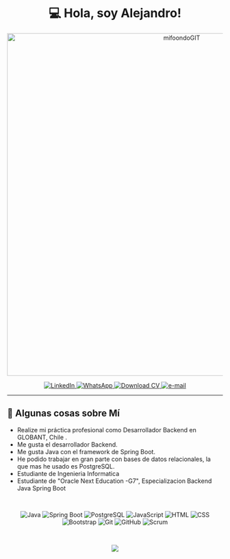 <div align="center">
  <h1>💻 <strong>Hola, soy Alejandro!</strong></h1>
  <img width="800" alt="mifoondoGIT" src="https://github.com/user-attachments/assets/403b03ea-465a-4651-bb50-9aa83f1351bd">

  </br>

<p align="center">
  <a href="https://www.linkedin.com/in/alejandro-betancourt-medina-m/" target="_blank">
    <img src="https://img.shields.io/badge/LinkedIn-%230077B5.svg?style=for-the-badge&logo=linkedin&logoColor=white" alt="LinkedIn">
  </a>
  <a href="https://wa.me/56942254565" target="_blank">
    <img src="https://img.shields.io/badge/WhatsApp-25D366?style=for-the-badge&logo=whatsapp&logoColor=white" alt="WhatsApp">
  </a>
  <a href="https://drive.google.com/uc?export=download&id=1sn25TgE-h5SyRBbDdBxDg1RLMQ0R9szw" target="_blank">
    <img src="https://img.shields.io/badge/Download_CV-%23FF5722.svg?style=for-the-badge&logo=pdf&logoColor=white" alt="Download CV">
<a href="a.betancourt92@hotmail.com" target="_blank">
    <img src="https://img.shields.io/static/v1?label=&message=e-mail&color=0078D4&style=for-the-badge&logo=microsoft-outlook&logoColor=white" alt="e-mail">
</a>

    
</a>

</p>
</div>

<hr>

<div>
  <h2>👋 <strong>Algunas cosas sobre Mí</strong></h2>
    <ul>
      <li>Realize mi práctica profesional como Desarrollador Backend en GLOBANT, Chile .</li>
      <li>Me gusta el desarrollador Backend.</li>
      <li>Me gusta Java con el framework de Spring Boot.</li>
      <li>He podido trabajar en gran parte con bases de datos relacionales, la que mas he usado es PostgreSQL.</li>
      <li>Estudiante de Ingenieria Informatica</li>
      <li>Estudiante de "Oracle Next Education -G7", Especializacion Backend Java Spring Boot</li>
    </ul>
</div>
</br>
<div>
  <p align="center">
    <img src="https://img.shields.io/badge/Java-%23F7DF1C?style=flat&logo=java&logoColor=white" alt="Java"/>
    <img src="https://img.shields.io/badge/Spring%20Boot-%236DB33F?style=flat&logo=springboot&logoColor=white" alt="Spring Boot"/>
    <img src="https://img.shields.io/badge/PostgreSQL-%233C3E3F?style=flat&logo=postgresql&logoColor=white" alt="PostgreSQL"/>
    <img src="https://img.shields.io/badge/JavaScript-%23F7DF1C?style=flat&logo=javascript&logoColor=black" alt="JavaScript"/>
    <img src="https://img.shields.io/badge/HTML-%23E34F26?style=flat&logo=html5&logoColor=white" alt="HTML"/>
    <img src="https://img.shields.io/badge/CSS-%231572B6?style=flat&logo=css3&logoColor=white" alt="CSS"/>
    <img src="https://img.shields.io/badge/Bootstrap-%237B4F6D?style=flat&logo=bootstrap&logoColor=white" alt="Bootstrap"/>
    <img src="https://img.shields.io/badge/Git-%23F05032?style=flat&logo=git&logoColor=white" alt="Git"/>
    <img src="https://img.shields.io/badge/GitHub-%23121011?style=flat&logo=github&logoColor=white" alt="GitHub"/>
    <img src="https://img.shields.io/badge/Scrum-%23D50032?style=flat&logo=scrum&logoColor=white" alt="Scrum"/>
  </p>
</div>
</br>
<div>
  <p align="center">
    <img src= https://github-readme-stats.vercel.app/api/top-langs/?username=AlejandroBetancourtMedina&layout=compact />
  </p>
</div>














